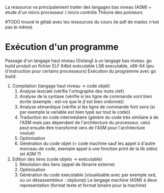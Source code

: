 La ressource va principalement traiter des langages bas niveau (ASM) + étude d'un micro processeur / micro contrôle
Théorie des pointeurs

#TODO trouvé le gitlab avec les ressources du cours (le pdf de madoc n'est pas le même)

# Exécution d'un programme
Passage d'un langage haut niveau (Golang) à un langage bas niveau.
go build produit un fichier ELF 64bit exécutable LSB executable, x86-64 (jeu d'instruction pour certains processeurs)
Exécution du programme avec go build:
1. Compilation (langage haut niveau -> code objet)
	1. Analyse lexicale (vérifie l'ortographe des mots clef)
	2. Analyse de la syntaxe (vérifie si les ligne de commande sont bien écrite (exemple : est-ce que le *if* est bien ordonné))
	3. Analyse sémantique (vérifie si les ligne de commande font sens (si par exemple la variable est bien typé sur tout le code))
	4. Traduction en code intermédiaire (génère du code très similaire à de l'ASM mais pas dépendant de l'architecture du processeur, celui peut ensuite être transformé vers de l'ASM pour l'architecture voulue)
	5. Optimisation
	6. Génération du code objet  (= code machine sauf les appel à d'autre morceau de code, exemple appel à une fonction print de la lib stdio) (et ASM ?)
2. Edition des liens (code objets -> exécutable)
	1. Résolution des liens (appel de librairie externe)
	2. Optimisation
	3. Génération du code executable (visualisable avec par exemple xxd, ou un désassembleur : objdump)
Le langage machine (ASM) à deux representation (format texte et format binaire pour la machine)